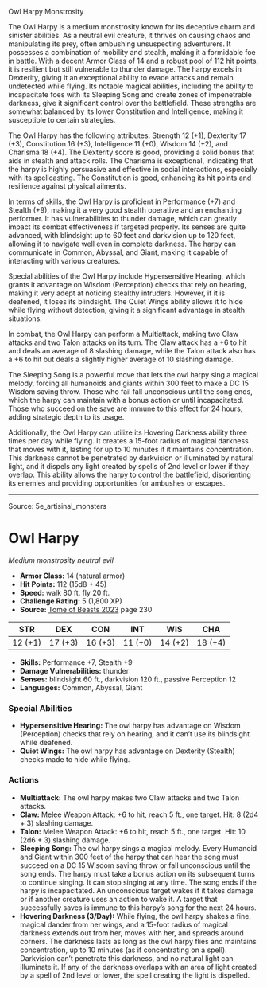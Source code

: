 <MonsterName/>Owl Harpy</MonsterName>
<CreatureType/>Monstrosity</CreatureType>

<summary>The Owl Harpy is a medium monstrosity known for its deceptive charm and sinister abilities. As a neutral evil creature, it thrives on causing chaos and manipulating its prey, often ambushing unsuspecting adventurers. It possesses a combination of mobility and stealth, making it a formidable foe in battle. With a decent Armor Class of 14 and a robust pool of 112 hit points, it is resilient but still vulnerable to thunder damage. The harpy excels in Dexterity, giving it an exceptional ability to evade attacks and remain undetected while flying. Its notable magical abilities, including the ability to incapacitate foes with its Sleeping Song and create zones of impenetrable darkness, give it significant control over the battlefield. These strengths are somewhat balanced by its lower Constitution and Intelligence, making it susceptible to certain strategies.</summary>

<detail>

The Owl Harpy has the following attributes: Strength 12 (+1), Dexterity 17 (+3), Constitution 16 (+3), Intelligence 11 (+0), Wisdom 14 (+2), and Charisma 18 (+4). The Dexterity score is good, providing a solid bonus that aids in stealth and attack rolls. The Charisma is exceptional, indicating that the harpy is highly persuasive and effective in social interactions, especially with its spellcasting. The Constitution is good, enhancing its hit points and resilience against physical ailments. 

In terms of skills, the Owl Harpy is proficient in Performance (+7) and Stealth (+9), making it a very good stealth operative and an enchanting performer. It has vulnerabilities to thunder damage, which can greatly impact its combat effectiveness if targeted properly. Its senses are quite advanced, with blindsight up to 60 feet and darkvision up to 120 feet, allowing it to navigate well even in complete darkness. The harpy can communicate in Common, Abyssal, and Giant, making it capable of interacting with various creatures.

Special abilities of the Owl Harpy include Hypersensitive Hearing, which grants it advantage on Wisdom (Perception) checks that rely on hearing, making it very adept at noticing stealthy intruders. However, if it is deafened, it loses its blindsight. The Quiet Wings ability allows it to hide while flying without detection, giving it a significant advantage in stealth situations.

In combat, the Owl Harpy can perform a Multiattack, making two Claw attacks and two Talon attacks on its turn. The Claw attack has a +6 to hit and deals an average of 8 slashing damage, while the Talon attack also has a +6 to hit but deals a slightly higher average of 10 slashing damage. 

The Sleeping Song is a powerful move that lets the owl harpy sing a magical melody, forcing all humanoids and giants within 300 feet to make a DC 15 Wisdom saving throw. Those who fail fall unconscious until the song ends, which the harpy can maintain with a bonus action or until incapacitated. Those who succeed on the save are immune to this effect for 24 hours, adding strategic depth to its usage.

Additionally, the Owl Harpy can utilize its Hovering Darkness ability three times per day while flying. It creates a 15-foot radius of magical darkness that moves with it, lasting for up to 10 minutes if it maintains concentration. This darkness cannot be penetrated by darkvision or illuminated by natural light, and it dispels any light created by spells of 2nd level or lower if they overlap. This ability allows the harpy to control the battlefield, disorienting its enemies and providing opportunities for ambushes or escapes.</detail>



---

Source: 5e_artisinal_monsters

# Owl Harpy

*Medium* *monstrosity* *neutral evil*

- **Armor Class:** 14 (natural armor)
- **Hit Points:** 112 (15d8 + 45)
- **Speed:** walk 80 ft. fly 20 ft.
- **Challenge Rating:** 5 (1,800 XP)
- **Source:** [Tome of Beasts 2023](https://koboldpress.com/kpstore/product/tome-of-beasts-1-2023-edition/) page 230

| STR | DEX | CON | INT | WIS | CHA |
| --- | --- | --- | --- | --- | --- |
| 12 (+1) | 17 (+3) | 16 (+3) | 11 (+0) | 14 (+2) | 18 (+4) |

- **Skills:** Performance +7, Stealth +9
- **Damage Vulnerabilities:** thunder
- **Senses:** blindsight 60 ft., darkvision 120 ft., passive Perception 12
- **Languages:** Common, Abyssal, Giant

### Special Abilities

- **Hypersensitive Hearing:** The owl harpy has advantage on Wisdom (Perception) checks that rely on hearing, and it can’t use its blindsight while deafened.
- **Quiet Wings:** The owl harpy has advantage on Dexterity (Stealth) checks made to hide while flying.

### Actions

- **Multiattack:** The owl harpy makes two Claw attacks and two Talon attacks.
- **Claw:** Melee Weapon Attack: +6 to hit, reach 5 ft., one target. Hit: 8 (2d4 + 3) slashing damage.
- **Talon:** Melee Weapon Attack: +6 to hit, reach 5 ft., one target. Hit: 10 (2d6 + 3) slashing damage.
- **Sleeping Song:** The owl harpy sings a magical melody. Every Humanoid and Giant within 300 feet of the harpy that can hear the song must succeed on a DC 15 Wisdom saving throw or fall unconscious until the song ends. The harpy must take a bonus action on its subsequent turns to continue singing. It can stop singing at any time. The song ends if the harpy is incapacitated. An unconscious target wakes if it takes damage or if another creature uses an action to wake it. A target that successfully saves is immune to this harpy’s song for the next 24 hours.
- **Hovering Darkness (3/Day):** While flying, the owl harpy shakes a fine, magical dander from her wings, and a 15-foot radius of magical darkness extends out from her, moves with her, and spreads around corners. The darkness lasts as long as the owl harpy flies and maintains concentration, up to 10 minutes (as if concentrating on a spell). Darkvision can’t penetrate this darkness, and no natural light can illuminate it. If any of the darkness overlaps with an area of light created by a spell of 2nd level or lower, the spell creating the light is dispelled.


